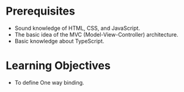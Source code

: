 # Prerequisites

- Sound knowledge of HTML, CSS, and JavaScript.
- The basic idea of the MVC (Model-View-Controller) architecture.
- Basic knowledge about TypeScript.


# Learning Objectives

- To define One way binding.
